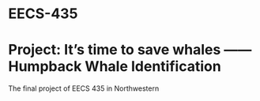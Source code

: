 # EECS-435
# Project: It’s time to save whales —— Humpback Whale Identification
The final project of EECS 435 in Northwestern  
